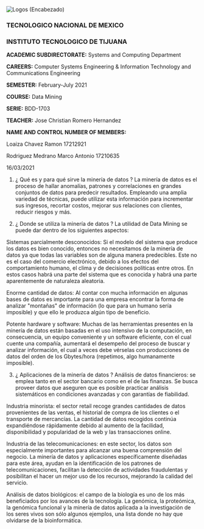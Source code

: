 ![Logos (Encabezado)](https://user-images.githubusercontent.com/38358997/111401323-4c5f8480-8686-11eb-8532-0679458bb51a.png)

### TECNOLOGICO NACIONAL DE MEXICO

### INSTITUTO TECNOLOGICO DE TIJUANA

**ACADEMIC SUBDIRECTORATE:** Systems and Computing Department

**CAREERS:** Computer Systems Engineering & Information Technology and Communications Engineering

**SEMESTER:** February-July 2021

**COURSE:** Data Mining

**SERIE:** BDD-1703

**TEACHER:** Jose Christian Romero Hernandez

**NAME AND CONTROL NUMBER OF MEMBERS:**

Loaiza Chavez Ramon 17212921

Rodriguez Medrano Marco Antonio 17210635

16/03/2021

1. ¿ Qué es y para qué sirve la minería de datos ? La minería de datos es el proceso de hallar anomalías, patrones y correlaciones en grandes conjuntos de datos para predecir resultados. Empleando una amplia variedad de técnicas, puede utilizar esta información para incrementar sus ingresos, recortar costos, mejorar sus relaciones con clientes, reducir riesgos y más.

2. ¿ Donde se utiliza la minería de datos ? 
La utilidad de Data Mining se puede dar dentro de los siguientes
aspectos: 

Sistemas parcialmente desconocidos: Si el modelo del sistema que produce los datos es bien conocido, entonces no necesitamos de la minería de datos ya que todas las variables son de alguna manera predecibles. Este no es el caso del comercio electrónico, debido a los efectos del comportamiento humano, el clima y de decisiones políticas entre otros. En estos casos habrá una parte del sistema que es conocida y habrá una parte aparentemente de naturaleza aleatoria.

Enorme cantidad de datos: Al contar con mucha información en algunas bases de datos es importante para una empresa encontrar la forma de analizar "montañas" de información (lo que para un humano sería imposible) y que ello le produzca algún tipo de beneficio.

Potente hardware y software: Muchas de las herramientas presentes en la minería de datos están basadas en el uso intensivo de la computación, en consecuencia, un equipo conveniente y un software eficiente, con el cual cuente una compañía, aumentará el desempeño del proceso de buscar y analizar información, el cual a veces debe vérselas con producciones de datos del orden de los Gbytes/hora (repetimos, algo humanamente imposible).

3. ¿ Aplicaciones de la minería de datos ?
Análisis de datos financieros: se emplea tanto en el sector bancario como en el de las finanzas. Se busca proveer datos que aseguren que es posible practicar análisis sistemáticos en condiciones avanzadas y con garantías de fiabilidad. 

Industria minorista: el sector retail recoge grandes cantidades de datos provenientes de las ventas, el historial de compra de los clientes o el transporte de mercancías. La cantidad de datos recogidos continúa expandiéndose rápidamente debido al aumento de la facilidad, disponibilidad y popularidad de la web y las transacciones online.

Industria de las telecomunicaciones: en este sector, los datos son especialmente importantes para alcanzar una buena comprensión del negocio. La minería de datos y aplicaciones específicamente diseñadas para este área, ayudan en la identificación de los patrones de telecomunicaciones, facilitan la detección de actividades fraudulentas y posibilitan el hacer un mejor uso de los recursos, mejorando la calidad del servicio.

Análisis de datos biológicos: el campo de la biología es uno de los más beneficiados por los avances de la tecnología. La genómica, la proteómica, la genómica funcional y la minería de datos aplicada a la investigación de los seres vivos son sólo algunos ejemplos, una lista donde no hay que olvidarse de la bioinformática.
